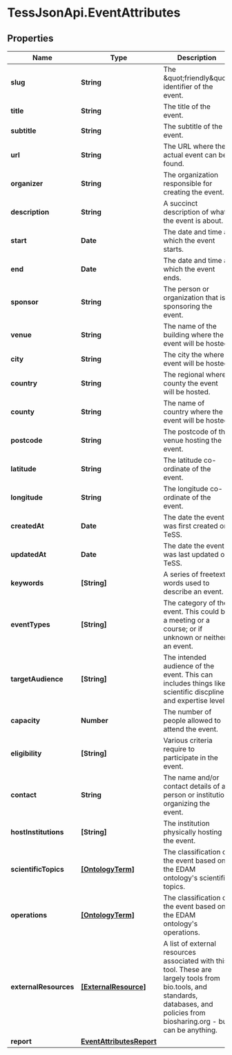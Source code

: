 # TessJsonApi.EventAttributes

## Properties

Name | Type | Description | Notes
------------ | ------------- | ------------- | -------------
**slug** | **String** | The \&quot;friendly\&quot; identifier of the event. | [optional] 
**title** | **String** | The title of the event. | 
**subtitle** | **String** | The subtitle of the event. | [optional] 
**url** | **String** | The URL where the actual event can be found. | 
**organizer** | **String** | The organization responsible for creating the event. | [optional] 
**description** | **String** | A succinct description of what the event is about. | [optional] 
**start** | **Date** | The date and time at which the event starts. | [optional] 
**end** | **Date** | The date and time at which the event ends. | [optional] 
**sponsor** | **String** | The person or organization that is sponsoring the event. | [optional] 
**venue** | **String** | The name of the building where the event will be hosted. | [optional] 
**city** | **String** | The city the where event will be hosted. | [optional] 
**country** | **String** | The regional where county the event will be hosted. | [optional] 
**county** | **String** | The name of country where the event will be hosted. | [optional] 
**postcode** | **String** | The postcode of the venue hosting the event. | [optional] 
**latitude** | **String** | The latitude co-ordinate of the event. | [optional] 
**longitude** | **String** | The longitude co-ordinate of the event. | [optional] 
**createdAt** | **Date** | The date the event was first created on TeSS. | [optional] 
**updatedAt** | **Date** | The date the event was last updated on TeSS. | [optional] 
**keywords** | **[String]** | A series of freetext words used to describe an event. | [optional] 
**eventTypes** | **[String]** | The category of the event. This could be a meeting or a course; or if unknown or neither, an event. | [optional] 
**targetAudience** | **[String]** | The intended audience of the event. This can includes things like scientific discpline and expertise level. | [optional] 
**capacity** | **Number** | The number of people allowed to attend the event. | [optional] 
**eligibility** | **[String]** | Various criteria require to participate in the event. | [optional] 
**contact** | **String** | The name and/or contact details of a person or institution organizing the event. | [optional] 
**hostInstitutions** | **[String]** | The institution physically hosting the event. | [optional] 
**scientificTopics** | [**[OntologyTerm]**](OntologyTerm.md) | The classification of the event based on the EDAM ontology&#39;s scientific topics. | [optional] 
**operations** | [**[OntologyTerm]**](OntologyTerm.md) | The classification of the event based on the EDAM ontology&#39;s operations. | [optional] 
**externalResources** | [**[ExternalResource]**](ExternalResource.md) | A list of external resources associated with this tool. These are largely tools from bio.tools, and standards, databases, and policies from biosharing.org - but can be anything. | [optional] 
**report** | [**EventAttributesReport**](EventAttributesReport.md) |  | [optional] 


